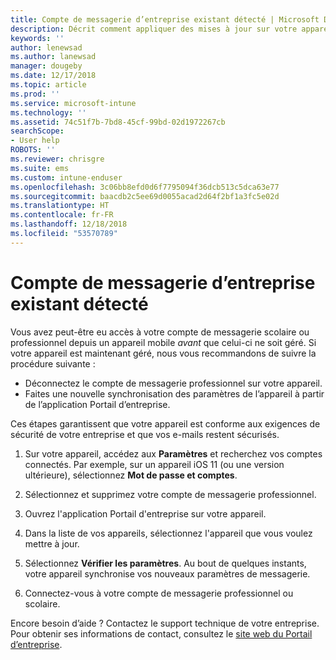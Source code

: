 ```yaml
---
title: Compte de messagerie d’entreprise existant détecté | Microsoft Docs
description: Décrit comment appliquer des mises à jour sur votre appareil pour vous permettre d’accéder de nouveau à votre messagerie professionnelle ou scolaire.
keywords: ''
author: lenewsad
ms.author: lanewsad
manager: dougeby
ms.date: 12/17/2018
ms.topic: article
ms.prod: ''
ms.service: microsoft-intune
ms.technology: ''
ms.assetid: 74c51f7b-7bd8-45cf-99bd-02d1972267cb
searchScope:
- User help
ROBOTS: ''
ms.reviewer: chrisgre
ms.suite: ems
ms.custom: intune-enduser
ms.openlocfilehash: 3c06bb8efd0d6f7795094f36dcb513c5dca63e77
ms.sourcegitcommit: baacdb2c5ee69d0055acad2d64f2bf1a3fc5e02d
ms.translationtype: HT
ms.contentlocale: fr-FR
ms.lasthandoff: 12/18/2018
ms.locfileid: "53570789"
---
```

# <a name="an-existing-company-email-account-was-found"></a>Compte de messagerie d’entreprise existant détecté

Vous avez peut-être eu accès à votre compte de messagerie scolaire ou professionnel depuis un appareil mobile *avant* que celui-ci ne soit géré. Si votre appareil est maintenant géré, nous vous recommandons de suivre la procédure suivante :

* Déconnectez le compte de messagerie professionnel sur votre appareil.
* Faites une nouvelle synchronisation des paramètres de l’appareil à partir de l’application Portail d’entreprise.  

Ces étapes garantissent que votre appareil est conforme aux exigences de sécurité de votre entreprise et que vos e-mails restent sécurisés.

1.  Sur votre appareil, accédez aux **Paramètres** et recherchez vos comptes connectés. Par exemple, sur un appareil iOS 11 (ou une version ultérieure), sélectionnez **Mot de passe et comptes**.
 
2. Sélectionnez et supprimez votre compte de messagerie professionnel.

3. Ouvrez l'application Portail d'entreprise sur votre appareil.  

4. Dans la liste de vos appareils, sélectionnez l'appareil que vous voulez mettre à jour.

5. Sélectionnez **Vérifier les paramètres**. Au bout de quelques instants, votre appareil synchronise vos nouveaux paramètres de messagerie.

6. Connectez-vous à votre compte de messagerie professionnel ou scolaire.

Encore besoin d’aide ? Contactez le support technique de votre entreprise. Pour obtenir ses informations de contact, consultez le [site web du Portail d’entreprise](https://go.microsoft.com/fwlink/?linkid=2010980).
